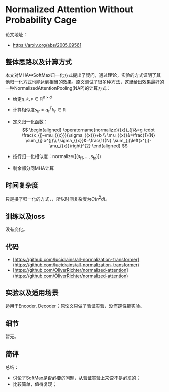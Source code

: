 # Normalized Attention Without Probability Cage

论文地址：

- https://arxiv.org/abs/2005.09561



## 整体思路以及计算方式

本文对$\mathrm{MHA}$中$\mathrm{SoftMax}$归一化方式提出了疑问，通过理论，实验的方式证明了其他归一化方式也能达到相当的效果。原文测试了很多种方法，这里给出效果最好的一种$\mathrm{Normalized Attention Pooling (NAP)}$的计算方式：

- 给定$q, k, v\in \mathbb R^{n\times d}$

- 计算相似度$s_{tr}= q_t^Tk_r \in \mathbb R$

- 定义归一化函数：
  $$
  \begin{aligned}
  \operatorname{normalize}({x})_{j}&=g \cdot \frac{x_{j}-\mu_{{x}}}{\sigma_{{x}}}+b \\
  \mu_{{x}}&=\frac{1}{N} \sum_{j} x^{j}\\
  \sigma_{{x}}&=\frac{1}{N} \sum_{j}\left(x^{j}-\mu_{{x}}\right)^{2}
  \end{aligned}
  $$

- 按行归一化相似度：$\mathrm{normalize}([(s_{t1},\ldots,s_{tn})])$

- 剩余部分同$\mathrm{MHA}$计算



## 时间复杂度

只是换了归一化的方式，，所以时间复杂度为$O(n^2 d)$。



## 训练以及loss

没有变化。



## 代码

- [https://github.com/lucidrains/all-normalization-transformer](https://github.com/lucidrains/all-normalization-transformer)
- [https://github.com/OliverRichter/normalized-attention](https://github.com/OliverRichter/normalized-attention)



## 实验以及适用场景

适用于Encoder, Decoder；原论文只做了验证实验，没有跑性能实验。



## 细节

暂无。



## 简评

总结：

- 讨论了$\mathrm{SoftMax}$是否必要的问题，从验证实验上来说不是必须的；
- 比较简单，值得复现；